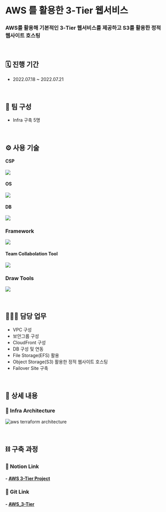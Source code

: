 # AWS 를 활용한 3-Tier 웹서비스
### AWS를 활용해 기본적인 3-Tier 웹서비스를 제공하고 S3를 활용한 정적 웹사이트 호스팅   


</br>

## 🗓️ 진행 기간
- 2022.07.18 ~ 2022.07.21

</br>

## 👥 팀 구성
- Infra 구축 5명

</br>

## ⚙️ 사용 기술
#### CSP
<img src="https://img.shields.io/badge/Amazon AWS-232F3E?style=for-the-badge&logo=Amazon AWS&logoColor=white"> <!--AWS-->

#### OS
<img src="https://img.shields.io/badge/Amazon Linux-232F3E?style=for-the-badge&logo=Amazon AWS&logoColor=white"> <!--amazon linux-->

#### DB
<img src="https://img.shields.io/badge/mysql-4479A1?style=for-the-badge&logo=mysql&logoColor=white">  <!--mysql-->

### Framework
<img src="https://img.shields.io/badge/Spring-6DB33F?style=for-the-badge&logo=Spring&logoColor=white">  <!--spring-->

#### Team Collabolation Tool
<img src="https://img.shields.io/badge/Notion-000000?style=for-the-badge&logo=Notion&logoColor=white"> <!--Notion-->

### Draw Tools
<img src="https://img.shields.io/badge/Drawio-000000?style=for-the-badge&logo=Drawio&logoColor=white"> <!--Drawio-->

</br>

## 🙋🏻‍♂️ 담당 업무
- VPC 구성
- 보안그룹 구성
- CloudFront 구성
- DB 구성 및 연동
- File Storage(EFS) 활용
- Object Storage(S3) 활용한 정적 웹사이트 호스팅
- Failover Site 구축

</br>

## 📝 상세 내용 
### 📌 Infra Architecture
![aws terraform architecture](https://user-images.githubusercontent.com/117608997/215544478-e61a2989-b44c-4a55-9c3f-f56571a4c6d0.jpg)

</br>

## ⛓️ 구축 과정
### 🔗 Notion Link
#### - [AWS 3-Tier Project](https://glen-party-257.notion.site/AWS-b2a7a45238bf4b16971a37967451fbd2)

### 🔗 Git Link
#### - [AWS_3-Tier](https://github.com/signaturejinn/AWS_3-Tier_Infra/tree/main/AWS_3-Tier)

</br>
